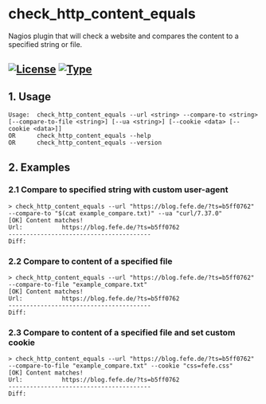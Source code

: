 # check_http_content_equals

Nagios plugin that will check a website and compares the content to a specified string or file.

[![License](https://img.shields.io/badge/license-GPLv3-408576.svg)](https://www.gnu.org/licenses/)
[![Type](https://img.shields.io/badge/type-%2Fbin%2Fbash-red.svg)](https://en.wikipedia.org/wiki/Bash_(Unix_shell))
---

## 1. Usage
```shell
Usage:  check_http_content_equals --url <string> --compare-to <string> [--compare-to-file <string>] [--ua <string>] [--cookie <data> [--cookie <data>]]
OR      check_http_content_equals --help
OR      check_http_content_equals --version
```

## 2. Examples

### 2.1 Compare to specified string with custom user-agent

````shell
> check_http_content_equals --url "https://blog.fefe.de/?ts=b5ff0762" --compare-to "$(cat example_compare.txt)" --ua "curl/7.37.0"   
[OK] Content matches!
Url:           https://blog.fefe.de/?ts=b5ff0762
----------------------------------------
Diff:
````

### 2.2 Compare to content of a specified file

````shell
> check_http_content_equals --url "https://blog.fefe.de/?ts=b5ff0762" --compare-to-file "example_compare.txt"   
[OK] Content matches!
Url:           https://blog.fefe.de/?ts=b5ff0762
----------------------------------------
Diff:
````

### 2.3 Compare to content of a specified file and set custom cookie

````shell
> check_http_content_equals --url "https://blog.fefe.de/?ts=b5ff0762" --compare-to-file "example_compare.txt" --cookie "css=fefe.css"   
[OK] Content matches!
Url:           https://blog.fefe.de/?ts=b5ff0762
----------------------------------------
Diff:
````
